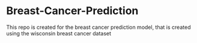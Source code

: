 # Breast-Cancer-Prediction
This repo is created for the breast cancer prediction model, that is created using the wisconsin breast cancer dataset
